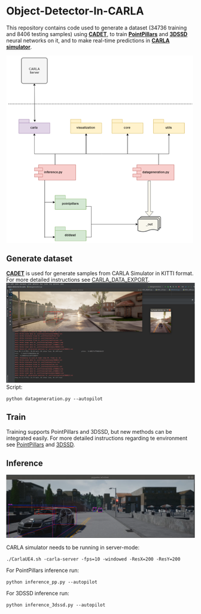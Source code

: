 # Object-Detector-In-CARLA
This repository contains code used to generate a dataset (34736 training and 8406 testing samples) 
using [**CADET**](https://github.com/Ozzyz/carla-data-export), to train [**PointPillars**](https://github.com/nutonomy/second.pytorch) 
and [**3DSSD**](https://github.com/Jia-Research-Lab/3DSSD) neural networks on it, and to make real-time predictions in
 [**CARLA simulator**](https://github.com/carla-simulator/carla).

<img src="images/architecture.png" width="500" height="500" align="center">

## Generate dataset
[**CADET**]() is used for generate samples from CARLA Simulator in KITTI format.
For more detailed instructions see [CARLA_DATA_EXPORT](CARLA_DATA_EXPORT.md).
<img src="images/data-generation.png">
Script:
```
python datageneration.py --autopilot
```

## Train
Training supports PointPillars and 3DSSD, but new methods can be integrated easily.
For more detailed instructions regarding te environment see [PointPillars](pointpillars/README.md) and [3DSSD](dddssd/README.md).

## Inference
<img src="images/3dssd-det-0.png">

CARLA simulator needs to be running in server-mode:
```
./CarlaUE4.sh -carla-server -fps=10 -windowed -ResX=200 -ResY=200
``` 
For PointPillars inference run:
```
python inference_pp.py --autopilot
```

For 3DSSD inference run:
```
python inference_3dssd.py --autopilot
```
